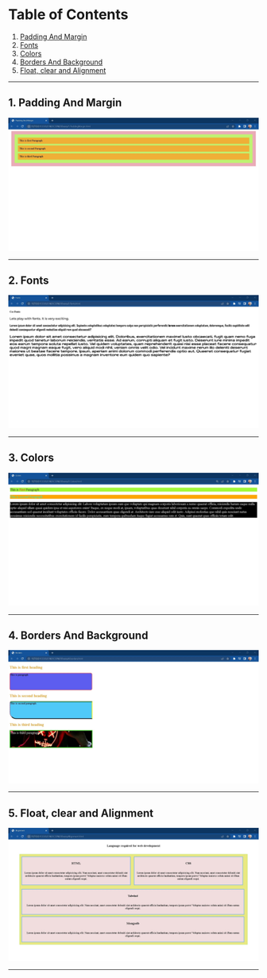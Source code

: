 # Table of Contents
1. [Padding And Margin](#padding)
2. [Fonts](#fonts)
3. [Colors](#colors)
4. [Borders And Background](#borders)
5. [Float, clear and Alignment](#float)

<hr/>

## 1. Padding And Margin<a name="padding"></a>

![](./Output/1.PaddingMargin.jpg)

<hr/>

## 2. Fonts<a name="fonts"></a>

![](./Output/2.fonts.jpg)

<hr/>

## 3. Colors<a name="colors"></a>

![](./Output/3.Colors.jpg)

<hr/>

## 4. Borders And Background<a name="borders"></a>

![](./Output/4.borders.jpg)

<hr/>

## 5. Float, clear and Alignment<a name="float"></a>

![](./Output/5.alignment.jpg)

<hr/>
